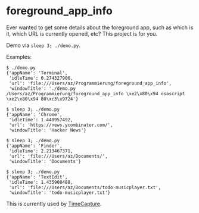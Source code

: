 # foreground_app_info

Ever wanted to get some details about the foreground app,
such as which is it, which URL is currently opened, etc?
This project is for you.

Demo via `sleep 3; ./demo.py`.

Examples:
```
$ ./demo.py
{'appName': 'Terminal',
 'idleTime': 0.274327906,
 'url': 'file:///Users/az/Programmierung/foreground_app_info',
 'windowTitle': './demo.py  /Users/az/Programmierung/foreground_app_info \xe2\x80\x94 osascript \xe2\x80\x94 80\xc3\x9724'}

$ sleep 3; ./demo.py
{'appName': 'Chrome',
 'idleTime': 1.440957492,
 'url': 'https://news.ycombinator.com/',
 'windowTitle': 'Hacker News'}

$ sleep 3; ./demo.py
{'appName': 'Finder',
 'idleTime': 2.213467371,
 'url': 'file:///Users/az/Documents/',
 'windowTitle': 'Documents'}

$ sleep 3; ./demo.py
{'appName': 'TextEdit',
 'idleTime': 1.435908488,
 'url': 'file:///Users/az/Documents/todo-musicplayer.txt',
 'windowTitle': 'todo-musicplayer.txt'}
```

This is currently used by [TimeCapture](https://github.com/albertz/timecapture).
